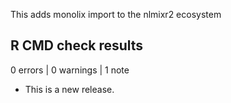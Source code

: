 
This adds monolix import to the nlmixr2 ecosystem

## R CMD check results

0 errors | 0 warnings | 1 note

* This is a new release.

